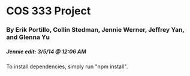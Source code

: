 COS 333 Project
===============

### By Erik Portillo, Collin Stedman, Jennie Werner, Jeffrey Yan, and Glenna Yu

##### Jennie edit: 3/5/14 @ 12:06 AM
  
To install dependencies, simply run "npm install". 
